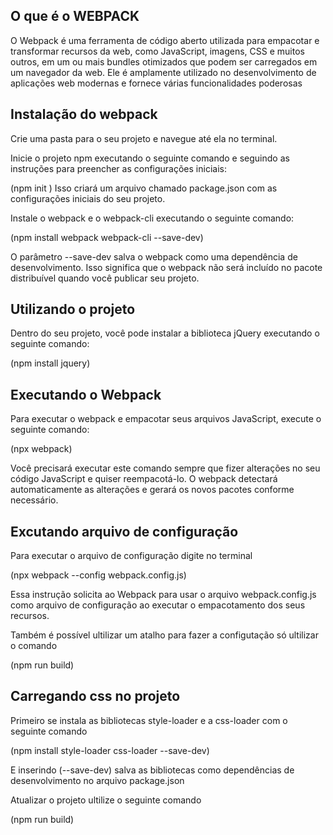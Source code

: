 ## O que é o WEBPACK

O Webpack é uma ferramenta de código aberto utilizada para empacotar e transformar recursos da web, como JavaScript, imagens, CSS e muitos outros, em um ou mais bundles otimizados que podem ser carregados em um navegador da web. Ele é amplamente utilizado no desenvolvimento de aplicações web modernas e fornece várias funcionalidades poderosas

## Instalação do webpack

Crie uma pasta para o seu projeto e navegue até ela no terminal.

Inicie o projeto npm executando o seguinte comando e seguindo as instruções para preencher as configurações iniciais:

(npm init
)
Isso criará um arquivo chamado package.json com as configurações iniciais do seu projeto.

Instale o webpack e o webpack-cli executando o seguinte comando:

(npm install webpack webpack-cli --save-dev)

O parâmetro --save-dev salva o webpack como uma dependência de desenvolvimento. Isso significa que o webpack não será incluído no pacote distribuível quando você publicar seu projeto.

## Utilizando o projeto

Dentro do seu projeto, você pode instalar a biblioteca jQuery executando o seguinte comando:

(npm install jquery)

## Executando o Webpack

Para executar o webpack e empacotar seus arquivos JavaScript, execute o seguinte comando:

(npx webpack)

Você precisará executar este comando sempre que fizer alterações no seu código JavaScript e quiser reempacotá-lo. O webpack detectará automaticamente as alterações e gerará os novos pacotes conforme necessário.

## Excutando arquivo de configuração

Para executar o arquivo de configuração digite no terminal

(npx webpack --config webpack.config.js)

Essa instrução solicita ao Webpack para usar o arquivo webpack.config.js como arquivo de configuração ao executar o empacotamento dos seus recursos.

Também é possível ultilizar um atalho para fazer a configutação só ultilizar o comando

(npm run build)

## Carregando css no projeto

Primeiro se instala as bibliotecas style-loader e a css-loader com o seguinte comando

(npm install style-loader css-loader --save-dev)

E inserindo (--save-dev) salva as bibliotecas como dependências de desenvolvimento no arquivo package.json

Atualizar o projeto ultilize o seguinte comando

(npm run build)  